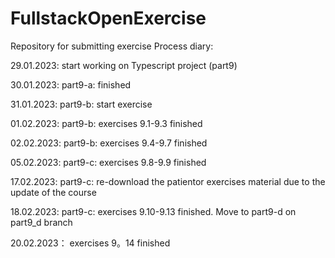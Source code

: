 # FullstackOpenExercise
Repository for submitting exercise
Process diary:

   29.01.2023: start working on Typescript project (part9)
   
   30.01.2023: part9-a: finished
   
   31.01.2023: part9-b: start exercise
   
   01.02.2023: part9-b: exercises 9.1-9.3 finished
    
   02.02.2023: part9-b: exercises 9.4-9.7 finished
   
   05.02.2023: part9-c: exercises 9.8-9.9 finished
   
   17.02.2023: part9-c: re-download the patientor exercises material due to the update of the course
   
   18.02.2023: part9-c: exercises 9.10-9.13 finished. Move to part9-d on part9_d branch
   
   20.02.2023： exercises 9。14 finished
